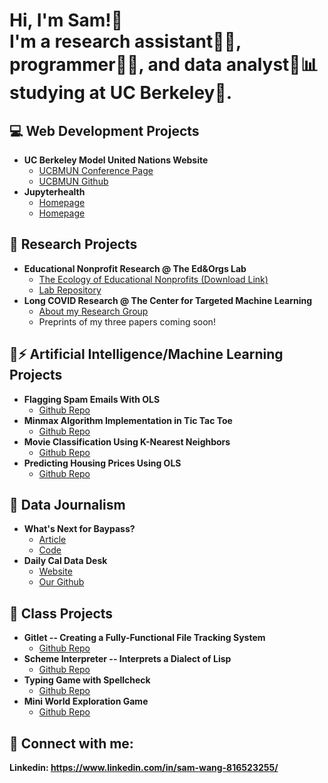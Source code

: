 <h1>Hi, I'm Sam!👋 <br>I'm a research assistant🧑‍🔬, programmer👨‍💻, and data analyst🤵📊 studying at UC Berkeley🌉. </h1>

<h2>💻 Web Development Projects</h2>

- <b>UC Berkeley Model United Nations Website</b>
  - [UCBMUN Conference Page](https://ucbmun.com/)
  - [UCBMUN Github](https://github.com/UCBMUN/ucbmun.github.io)
- <b>Jupyterhealth</b>
  - [Homepage](https://jupyterhealth.org/#hero)
  - [Homepage](https://github.com/jupyterhealth)

<h2>🔬 Research Projects</h2>

- <b>Educational Nonprofit Research @ The Ed&amp;Orgs Lab</b>
  - [The Ecology of Educational Nonprofits (Download Link)](https://osf.io/download/66d30c715855ae4ec17992ae/)
  - [Lab Repository](https://github.com/daniellancet/Ed_Org_Ecology)
- <b>Long COVID Research @ The Center for Targeted Machine Learning</b>
  - [About my Research Group](https://publichealth.berkeley.edu/covid-19/berkeley-research-teams-wins-prize-for-long-covid-prediction-model)
  - Preprints of my three papers coming soon!

<h2>🧠⚡ Artificial Intelligence/Machine Learning Projects</h2>

- <b>Flagging Spam Emails With OLS</b>
  - [Github Repo](https://github.com/wlinchiun9gmailcom/spamorham)
- <b>Minmax Algorithm Implementation in Tic Tac Toe</b>
  - [Github Repo](https://github.com/wlinchiun9gmailcom/tictactoe)
- <b>Movie Classification Using K-Nearest Neighbors</b>
  - [Github Repo](https://github.com/wlinchiun9gmailcom/movieclassification) 
- <b>Predicting Housing Prices Using OLS</b>
  - [Github Repo](https://github.com/wlinchiun9gmailcom/housingii/blob/main/projA2.ipynb)

<h2>📰 Data Journalism</h2>

- <b>What's Next for Baypass?</b>
  - [Article](https://dailycalprojects.vercel.app/article/what-s-next-for-baypass)
  - [Code](https://github.com/tylerwu2222/dailycalprojectsv2)
- <b>Daily Cal Data Desk</b>
  - [Website](https://dailycal-projects.netlify.app/)
  - [Our Github](https://github.com/dailycal-projects)

<h2>🏫 Class Projects</h2>

- <b>Gitlet -- Creating a Fully-Functional File Tracking System</b>
  - [Github Repo](https://github.com/wlinchiun9gmailcom/gitlet)
- <b>Scheme Interpreter -- Interprets a Dialect of Lisp</b>
  - [Github Repo](https://github.com/wlinchiun9gmailcom/schemeinterpreter)
- <b>Typing Game with Spellcheck</b>
  - [Github Repo](https://github.com/wlinchiun9gmailcom/cats)
- <b>Mini World Exploration Game</b>
  - [Github Repo](https://github.com/wlinchiun9gmailcom/buildyourownworld)

<h2> 🤳 Connect with me:</h2>

<b>Linkedin: https://www.linkedin.com/in/sam-wang-816523255/</b>
